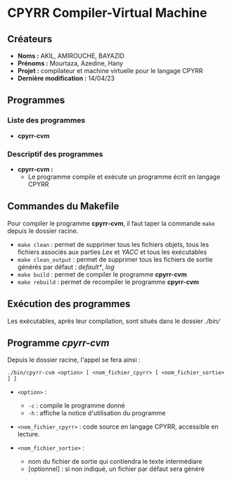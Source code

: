 # CPYRR Compiler-Virtual Machine

## Créateurs

- **Noms :** AKIL, AMIROUCHE, BAYAZID
- **Prénoms :** Mourtaza, Azedine, Hany
- **Projet :** compilateur et machine virtuelle pour le langage CPYRR
- **Dernière modification :** 14/04/23

## Programmes

### Liste des programmes

- **cpyrr-cvm**

### Descriptif des programmes

- **cpyrr-cvm :**
  - Le programme compile et exécute un programme écrit en langage CPYRR

## Commandes du Makefile

Pour compiler le programme **cpyrr-cvm**, il faut taper la commande `make` depuis le dossier racine.

- `make clean` : permet de supprimer tous les fichiers objets, tous les fichiers associés aux parties *Lex* et *YACC* et tous les exécutables
- `make clean_output` : permet de supprimer tous les fichiers de sortie générés par défaut : *default\**, *log*
- `make build` : permet de compiler le programme **cpyrr-cvm**
- `make rebuild` : permet de recompiler le programme **cpyrr-cvm**

## Exécution des programmes

Les exécutables, après leur compilation, sont situés dans le dossier *./bin/*

## Programme *cpyrr-cvm*

Depuis le dossier racine, l'appel se fera ainsi :

    ./bin/cpyrr-cvm <option> [ <nom_fichier_cpyrr> [ <nom_fichier_sortie> ] ]

- `<option>` :

  - ` -c ` : compile le programme donné
  - ` -h ` : affiche la notice d'utilisation du programme

- `<nom_fichier_cpyrr>` : code source en langage CPYRR, accessible en lecture.

- `<nom_fichier_sortie>` :

  - nom du fichier de sortie qui contiendra le texte intermédiare
  - [optionnel] : si non indiqué, un fichier par défaut sera généré
